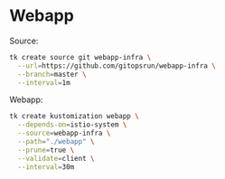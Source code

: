 # Webapp

Source:

```bash
tk create source git webapp-infra \
  --url=https://github.com/gitopsrun/webapp-infra \
  --branch=master \
  --interval=1m
```

Webapp:

```bash
tk create kustomization webapp \
  --depends-on=istio-system \
  --source=webapp-infra \
  --path="./webapp" \
  --prune=true \
  --validate=client \
  --interval=30m
```

